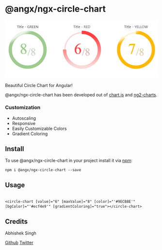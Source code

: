 # @angx/ngx-circle-chart

![Ngx Circle Chart](https://raw.githubusercontent.com/angx-libs/ngx-circle-chart/master/src/assets/screenshot.PNG)

Beautiful Circle Chart for Angular!

@angx/ngx-circle-chart has been developed out of [chart.js](https://www.npmjs.com/package/chart.js) and [ng2-charts](https://www.npmjs.com/package/ng2-charts).

### Customization

- Autoscaling
- Responsive
- Easily Customizable Colors
- Gradient Coloring

## Install

To use @angx/ngx-circle-chart in your project install it via [npm](https://docs.npmjs.com/about-npm):

```
npm i @angx/ngx-circle-chart --save

```

## Usage

```

<circle-chart [value]="6" [maxValue]="8" [color]="'#9ECB8E'" [bgColor]="'#ecf4e9'" [gradientColoring]="true"></circle-chart>

```

## Credits

Abhishek Singh 

[Github](https://github.com/asingh0601)
[Twitter](https://twitter.com/only_abhishek)